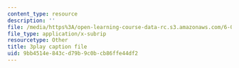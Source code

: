 ```yaml
---
content_type: resource
description: ''
file: /media/https%3A/open-learning-course-data-rc.s3.amazonaws.com/6-041-probabilistic-systems-analysis-and-applied-probability-fall-2010/9bb4514e843cd79b9c0bcb86ffe44df2_1jDBM9UM9xk.srt
file_type: application/x-subrip
resourcetype: Other
title: 3play caption file
uid: 9bb4514e-843c-d79b-9c0b-cb86ffe44df2
---
```

